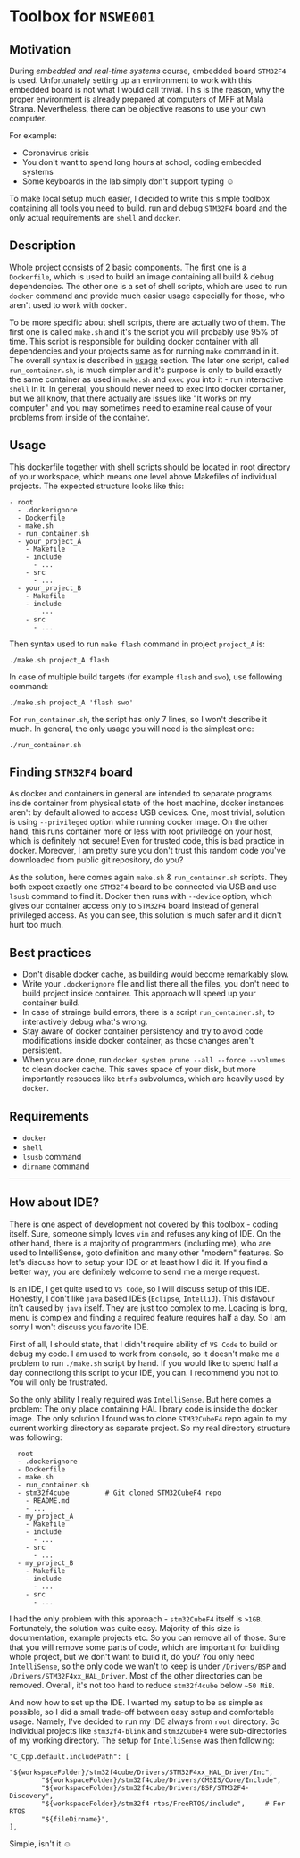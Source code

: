 # Toolbox for `NSWE001`

## Motivation

During _embedded and real-time systems_ course, embedded board `STM32F4` is
used.  Unfortunately setting up an environment to work with this embedded
board is not what I would call trivial.  This is the reason, why the proper
environment is already prepared at computers of MFF at Malá Strana.
Nevertheless, there can be objective reasons to use your own computer.

For example:
  - Coronavirus crisis
  - You don't want to spend long hours at school, coding embedded systems
  - Some keyboards in the lab simply don't support typing ☺️

To make local setup much easier, I decided to write this simple toolbox
containing all tools you need to build. run and debug `STM32F4` board and
the only actual requirements are `shell` and `docker`.

## Description

Whole project consists of 2 basic components. The first one is a
`Dockerfile`, which is used to build an image containing all build & debug
dependencies.  The other one is a set of shell scripts, which are used to
run `docker` command and provide much easier usage especially for those, who
aren't used to work with `docker`.

To be more specific about shell scripts, there are actually two of them.
The first one is called `make.sh` and it's the script you will probably use
95% of time.  This script is responsible for building docker container with
all dependencies and your projects same as for running `make` command in it.
The overall syntax is described in [usage](#Usage) section.  The later one
script, called `run_container.sh`, is much simpler and it's purpose is only
to build exactly the same container as used in `make.sh` and `exec` you into
it - run interactive `shell` in it.  In general, you should never need to
exec into docker container, but we all know, that there actually are issues
like "It works on my computer" and you may sometimes need to examine real
cause of your problems from inside of the container.

## Usage

This dockerfile together with shell scripts should be located in root
directory of your workspace, which means one level above Makefiles of
individual projects.  The expected structure looks like this:

```
- root
  - .dockerignore
  - Dockerfile
  - make.sh
  - run_container.sh
  - your_project_A
    - Makefile
    - include
      - ...
    - src
      - ...
  - your_project_B
    - Makefile
    - include
      - ...
    - src
      - ...
```

Then syntax used to run `make flash` command in project `project_A` is: 

```
./make.sh project_A flash
```

In case of multiple build targets (for example `flash` and `swo`), use
following command:

```
./make.sh project_A 'flash swo'
```

For `run_container.sh`, the script has only 7 lines, so I won't describe it
much. In general, the only usage you will need is the simplest one:

```
./run_container.sh
```

## Finding `STM32F4` board

As docker and containers in general are intended to separate programs inside
container from physical state of the host machine, docker instances aren't
by default allowed to access USB devices.  One, most trivial, solution is
using `--privileged` option while running docker image.  On the other hand,
this runs container more or less with root priviledge on your host, which is
definitely not secure!  Even for trusted code, this is bad practice in
docker.  Moreover, I am pretty sure you don't trust this random code you've
downloaded from public git repository, do you?

As the solution, here comes again `make.sh` & `run_container.sh` scripts.
They both expect exactly one `STM32F4` board to be connected via USB and use
`lsusb` command to find it.  Docker then runs with `--device` option, which
gives our container access only to `STM32F4` board instead of general
privileged access.  As you can see, this solution is much safer and it
didn't hurt too much.

## Best practices

- Don't disable docker cache, as building would become remarkably slow.
- Write your `.dockerignore` file and list there all the files, you don't
  need to build project inside container. This approach will speed up your
  container build.
- In case of strainge build errors, there is a script `run_container.sh`, to
  interactively debug what's wrong.
- Stay aware of docker container persistency and try to avoid code
  modifications inside docker container, as those changes aren't persistent.
- When you are done, run `docker system prune --all --force --volumes` to
  clean docker cache. This saves space of your disk, but more importantly
  resouces like `btrfs` subvolumes, which are heavily used by `docker`.

## Requirements

- `docker`
- `shell`
- `lsusb` command
- `dirname` command

---

## How about IDE?

There is one aspect of development not covered by this toolbox - coding
itself.  Sure, someone simply loves `vim` and refuses any king of IDE.  On
the other hand, there is a majority of programmers (including me), who are
used to IntelliSense, goto definition and many other "modern" features.  So
let's discuss how to setup your IDE or at least how I did it.  If you find a
better way, you are definitely welcome to send me a merge request.

Is an IDE, I get quite used to `VS Code`, so I will discuss setup of this
IDE.  Honestly, I don't like `java` based IDEs (`Eclipse`, `IntelliJ`).
This disfavour itn't caused by `java` itself.  They are just too complex to
me.  Loading is long, menu is complex and finding a required feature
requires half a day.  So I am sorry I won't discuss you favorite IDE.

First of all, I should state, that I didn't require ability of `VS Code` to
build or debug my code.  I am used to work from console, so it doesn't make
me a problem to run `./make.sh` script by hand.  If you would like to spend
half a day connectiong this script to your IDE, you can.  I recommend you
not to.  You will only be frustrated.

So the only ability I really required was `IntelliSense`.  But here comes a
problem: The only place containing HAL library code is inside the docker
image.  The only solution I found was to clone `STM32CubeF4` repo again to
my current working directory as separate project.  So my real directory
structure was following:

```
- root
  - .dockerignore
  - Dockerfile
  - make.sh
  - run_container.sh
  - stm32f4cube         # Git cloned STM32CubeF4 repo
    - README.md
    - ...
  - my_project_A
    - Makefile
    - include
      - ...
    - src
      - ...
  - my_project_B
    - Makefile
    - include
      - ...
    - src
      - ...
```

I had the only problem with this approach - `stm32CubeF4` itself is `>1GB`.
Fortunately, the solution was quite easy.  Majority of this size is
documentation, example projects etc.  So you can remove all of those.  Sure
that you will remove some parts of code, which are important for building
whole project, but we don't want to build it, do you?  You only need
`IntelliSense`, so the only code we wan't to keep is under `/Drivers/BSP`
and `/Drivers/STM32F4xx_HAL_Driver`.  Most of the other directories can be
removed.  Overall, it's not too hard to reduce `stm32f4cube` below `~50
MiB`.

And now how to set up the IDE.  I wanted my setup to be as simple as
possible, so I did a small trade-off between easy setup and comfortable
usage.  Namely, I've decided to run my IDE always from `root` directory.  So
individual projects like `stm32f4-blink` and `stm32CubeF4` were
sub-directories of my working directory.  The setup for `IntelliSense` was
then following:

```
"C_Cpp.default.includePath": [
        "${workspaceFolder}/stm32f4cube/Drivers/STM32F4xx_HAL_Driver/Inc",
        "${workspaceFolder}/stm32f4cube/Drivers/CMSIS/Core/Include",
        "${workspaceFolder}/stm32f4cube/Drivers/BSP/STM32F4-Discovery",
        "${workspaceFolder}/stm32f4-rtos/FreeRTOS/include",     # For RTOS
        "${fileDirname}",
],
```

Simple, isn't it ☺
